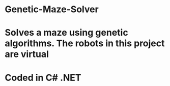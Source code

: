 # Genetic-Maze-Solver

# Solves a maze using genetic algorithms. The robots in this project are virtual 
# Coded in C# .NET 